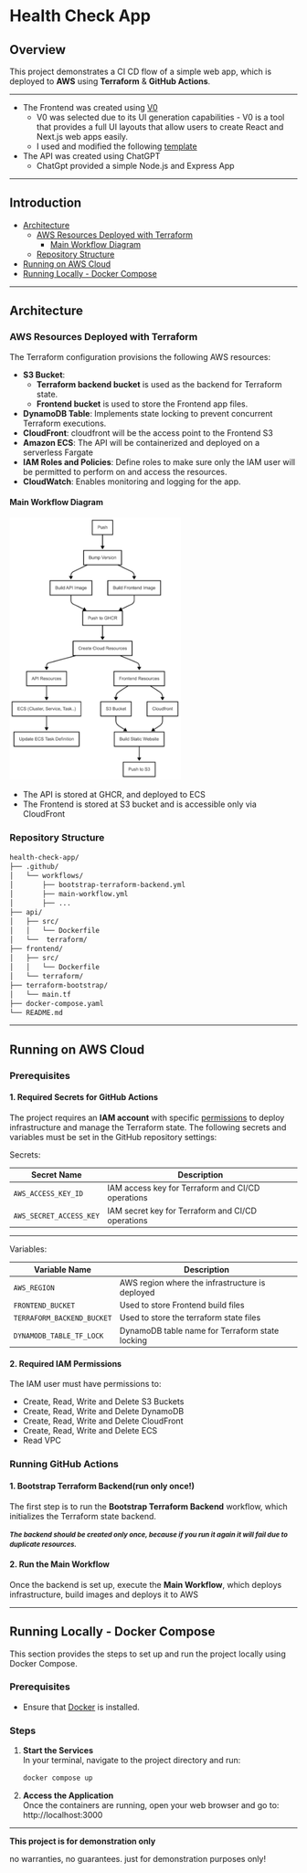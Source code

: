 # Health Check App

## Overview

This project demonstrates a CI CD flow of a simple web app, which is deployed to **AWS** using **Terraform** & **GitHub Actions**.



* **
* The Frontend was created using [V0](https://v0.dev//)
    * V0 was selected due to its UI generation capabilities - V0 is a tool that provides a full UI layouts that allow users to create React and Next.js web apps easily.
    * I used and modified the following [template](https://v0.dev/chat/community/floating-bubbles-1g1VZMvHP0o)
* The API was created using ChatGPT
    * ChatGpt provided a simple Node.js and Express App


* **
## Introduction
* [Architecture](#Architecture)
    * [AWS Resources Deployed with Terraform](#aws-resources-deployed-with-terraform)
        * [Main Workflow Diagram](#main-workflow-diagram)
    * [Repository Structure](#repository-structure)
* [Running on AWS Cloud](#running-on-aws-cloud)
* [Running Locally - Docker Compose](#running-locally---docker-compose)

* **
## Architecture
### AWS Resources Deployed with Terraform

The Terraform configuration provisions the following AWS resources:

- **S3 Bucket**:
    - **Terraform backend bucket** is used as the backend for Terraform state.
    - **Frontend bucket** is used to store the Frontend app files.
- **DynamoDB Table**: Implements state locking to prevent concurrent Terraform executions.
- **CloudFront**: cloudfront will be the access point to the Frontend S3
- **Amazon ECS**: The API will be containerized and deployed on a serverless Fargate
- **IAM Roles and Policies**: Define roles to make sure only the IAM user will be permitted to perform on and access the resources.
- **CloudWatch**: Enables monitoring and logging for the app.

#### Main Workflow Diagram
<img src="main-workflow.jpeg" width="300" height="auto"/>

* The API is stored at GHCR, and deployed to ECS
* The Frontend is stored at S3 bucket and is accessible only via CloudFront

### Repository Structure

```
health-check-app/
├── .github/
│   └── workflows/
│       ├── bootstrap-terraform-backend.yml
│       ├── main-workflow.yml
│       ├── ...
├── api/
│   ├── src/
│   │   └── Dockerfile
│   └──  terraform/
├── frontend/
│   ├── src/
│   │   └── Dockerfile
│   └── terraform/
├── terraform-bootstrap/
│   └── main.tf
├── docker-compose.yaml
└── README.md
```

* **
## Running on AWS Cloud
### Prerequisites
#### 1. Required Secrets for GitHub Actions


The project requires an **IAM account** with specific [permissions](#2-required-iam-permissions) to deploy infrastructure and manage the Terraform state. The following secrets and variables must be set in the GitHub repository settings:

Secrets:

| Secret Name               | Description |
|---------------------------|-------------|
| `AWS_ACCESS_KEY_ID`       | IAM access key for Terraform and CI/CD operations |
| `AWS_SECRET_ACCESS_KEY`   | IAM secret key for Terraform and CI/CD operations |

--------
Variables:

| Variable Name              | Description                                     |
|----------------------------|-------------------------------------------------|
| `AWS_REGION`               | AWS region where the infrastructure is deployed |
| `FRONTEND_BUCKET`   | Used to store Frontend build files              |
| `TERRAFORM_BACKEND_BUCKET` | Used to store the terraform state files         |
| `DYNAMODB_TABLE_TF_LOCK`   | DynamoDB table name for Terraform state locking |


#### 2. Required IAM Permissions

The IAM user must have permissions to:
* Create, Read, Write and Delete S3 Buckets
* Create, Read, Write and Delete DynamoDB
* Create, Read, Write and Delete CloudFront
* Create, Read, Write and Delete ECS
* Read VPC



### Running GitHub Actions
#### 1. Bootstrap Terraform Backend(run only once!)

The first step is to run the **Bootstrap Terraform Backend** workflow, which initializes the Terraform state backend.

<small>***The backend should be created only once, because if you run it again it will fail due to duplicate resources.***</small>

#### 2. Run the Main Workflow

Once the backend is set up, execute the **Main Workflow**, which deploys infrastructure, build images and deploys it to AWS



* **
## Running Locally - Docker Compose

This section provides the steps to set up and run the project locally using Docker Compose.

### Prerequisites

- Ensure that [Docker](https://docs.docker.com/get-docker/) is installed.

### Steps

1. **Start the Services**  
   In your terminal, navigate to the project directory and run:
   ```bash
   docker compose up

2. **Access the Application**  
   Once the containers are running, open your web browser and go to: http://localhost:3000

* **

**This project is for demonstration only**

no warranties, no guarantees. just for demonstration purposes only!
